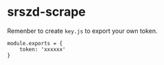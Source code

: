 # srszd-scrape

Remenber to create `key.js` to export your own token.

```
module.exports = {
    token: 'xxxxxx'
}

```
